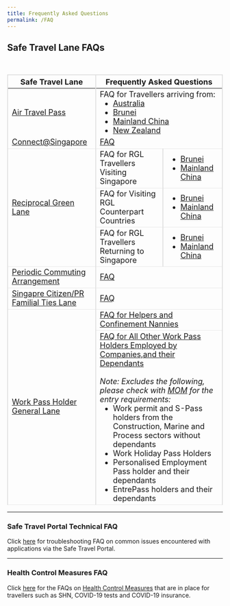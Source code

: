 ```yaml
---
title: Frequently Asked Questions
permalink: /FAQ
---
```

## Safe Travel Lane FAQs


<table>
  <thead>
    <tr>
      <th style="margin-top:0px; margin-bottom:0px; font-size:18px;border-left:2px solid #E0E0E0; border-top:2px solid #E0E0E0; border-right:2px solid #E0E0E0;">Safe Travel Lane</th>
       <th colspan="2" style="margin-top:0px; margin-bottom:0px; font-size:18px; border-top:2px solid #E0E0E0; border-right:2px solid #E0E0E0;">Frequently Asked Questions</th>
           </tr>
  </thead>
  <tbody>
    <tr>
      <td style="margin-top:0px; margin-bottom:0px; font-size:18px; border-right:2px solid #E0E0E0; border-left:2px solid #E0E0E0;"> <a href="/atp/overview">Air Travel Pass</a>
</td> 
      <td colspan="2" style="margin-top:0px; margin-bottom:0px; font-size:18px;border-right:2px solid #E0E0E0;"> FAQ for Travellers arriving from: <ol style="margin-top:0px; margin-bottom:0px; font-size:18px; list-style-type:disc">
        <li style="margin-top:0px; margin-bottom:0px; font-size:18px;"><a href="/atp/faq">Australia</a></li>
        <li style="margin-top:0px; margin-bottom:0px; font-size:18px;"><a href="/atp/faq">Brunei</a></li>
        <li style="margin-top:0px; margin-bottom:0px; font-size:18px;"><a href="/atp/faq">Mainland China</a></li>
        <li style="margin-top:0px; margin-bottom:0px; font-size:18px;"><a href="/atp/faq">New Zealand</a></li>
        </ol>
        </td>
    </tr>
    <tr style="border-bottom:1.2px solid #E8E8E8">
      <td style="margin-top:0px; margin-bottom:0px; font-size:18px;border-right:2px solid #E0E0E0; border-left:2px solid #E0E0E0;"><a href="/connectsg/overview">Connect@Singapore </a></td>
      <td colspan="2" style="margin-top:0px; margin-bottom:0px; font-size:18px;border-right:2px solid #E0E0E0;"><a href="connectsg/faq">FAQ</a> 
      </td>
    </tr>  
    <tr style="border-bottom:1.2px solid #E8E8E8">
      <td rowspan="3" style="margin-top:0px; margin-bottom:0px; font-size:18px;border-right:2px solid #E0E0E0; border-left:2px solid #E0E0E0;"><a href="/rgl/overview">Reciprocal Green Lane</a></td>
      <td style="margin-top:0px; margin-bottom:0px; font-size:18px;border-right:2px solid #E0E0E0;">FAQ for RGL Travellers Visiting Singapore</td>
        <td style="margin-top:0px; margin-bottom:0px; font-size:18px;border-right:2px solid #E0E0E0;"><ol style="margin-top:0px; margin-bottom:0px; font-size:18px; list-style-type:disc">
        <li style="margin-top:0px; margin-bottom:0px; font-size:18px;"><a href="/rgl/faq">Brunei</a></li>
        <li style="margin-top:0px; margin-bottom:0px; font-size:18px;"><a href="/rgl/faq">Mainland China</a></li>
        </ol>
      </td>
    </tr>
    <tr style="border-bottom:1.2px solid #E8E8E8">
      <td style="margin-top:0px; margin-bottom:0px; font-size:18px;border-right:2px solid #E0E0E0;">FAQ for Visiting RGL Counterpart Countries </td>
        <td style="margin-top:0px; margin-bottom:0px; font-size:18px;border-right:2px solid #E0E0E0;"><ol style="margin-top:0px; margin-bottom:0px; font-size:18px; list-style-type:disc">
        <li style="margin-top:0px; margin-bottom:0px; font-size:18px;"><a href="/rgl/outbound/faq#faq-outbound-brunei">Brunei</a></li>
        <li style="margin-top:0px; margin-bottom:0px; font-size:18px;"><a href="/rgl/outbound/faq#faq-outbound-china">Mainland China</a></li>
        </ol>
      </td>
    </tr>
<tr style="border-bottom:1.2px solid #E8E8E8">
      <td style="margin-top:0px; margin-bottom:0px; font-size:18px;border-right:2px solid #E0E0E0;">FAQ for RGL Travellers Returning to Singapore </td>
        <td style="margin-top:0px; margin-bottom:0px; font-size:18px;border-right:2px solid #E0E0E0;"><ol style="margin-top:0px; margin-bottom:0px; font-size:18px; list-style-type:disc">
        <li style="margin-top:0px; margin-bottom:0px; font-size:18px;"><a href="/rgl/returnees/faq#faq-return-brunei">Brunei</a></li>
        <li style="margin-top:0px; margin-bottom:0px; font-size:18px;"><a href="/rgl/returnees/faq#faq-return-china">Mainland China</a></li>
        </ol>
      </td>
    </tr>
<tr style="border-bottom:1.2px solid #E8E8E8">
      <td style="margin-top:0px; margin-bottom:0px; font-size:18px;border-right:2px solid #E0E0E0; border-left:2px solid #E0E0E0;"><a href="/pca/overview">Periodic Commuting Arrangement </a></td>
      <td colspan="2" style="margin-top:0px; margin-bottom:0px; font-size:18px;border-right:2px solid #E0E0E0;"><a href="/malaysia/pca/faq">FAQ</a> 
      </td>
    </tr>  
<tr style="border-bottom:1.2px solid #E8E8E8">
      <td style="margin-top:0px; margin-bottom:0px; font-size:18px;border-right:2px solid #E0E0E0; border-left:2px solid #E0E0E0;"><a href="/scpr-familial-ties-lane/requirements-and-process">Singapre Citizen/PR Familial Ties Lane</a></td>
      <td colspan="2" style="margin-top:0px; margin-bottom:0px; font-size:18px;border-right:2px solid #E0E0E0;"><a href="/scpr-familial-ties-lane/faq">FAQ</a> 
      </td>
    </tr>
    <tr style="border-bottom:1.2px solid #E8E8E8">
      <td rowspan="2" style="margin-top:0px; margin-bottom:0px; font-size:18px;border-right:2px solid #E0E0E0; border-left:2px solid #E0E0E0;"><a href="/wphl/overview">Work Pass Holder General Lane</a></td>
      <td colspan="2" style="margin-top:0px; margin-bottom:0px; font-size:18px;border-right:2px solid #E0E0E0;"><a href="/wphl/fdwcn-faq">FAQ for Helpers and Confinement Nannies</a>
       </td>
    </tr>
<tr style="border-bottom:1.2px solid #E8E8E8">
        <td colspan="2" style="margin-top:0px; margin-bottom:0px; font-size:18px;border-right:2px solid #E0E0E0;"><a href="/wphl/owph-faq">FAQ for All Other Work Pass Holders Employed by Companies,and their Dependants </a><br/><br/><i>Note: Excludes the following, please check with <a href="https://www.mom.gov.sg/covid-19">MOM</a> for the entry requirements:</i>
          <ol style="margin-top:0px; margin-bottom:0px; font-size:18px; list-style-type:disc">
        <li style="margin-top:0px; margin-bottom:0px; font-size:18px;">Work permit and S-Pass holders from the Construction, Marine and Process sectors without dependants</li>
            <li style="margin-top:0px; margin-bottom:0px; font-size:18px;">Work Holiday Pass Holders</li>
            <li style="margin-top:0px; margin-bottom:0px; font-size:18px;">Personalised Employment Pass holder and their dependants</li>
            <li style="margin-top:0px; margin-bottom:0px; font-size:18px;">EntrePass holders and their dependants</li>
        </ol>
      </td>
    </tr>  
  </tbody>
  </table>

-----------

### Safe Travel Portal Technical FAQ

Click [here](/FAQ/tech) for troubleshooting FAQ on common issues encountered with applications via the Safe Travel Portal.

------------

### Health Control Measures FAQ

Click [here](https://safetravel.ica.gov.sg/health/faq) for the FAQs on [Health Control Measures](/health) that are in place for travellers such as SHN, COVID-19 tests and COVID-19 insurance.